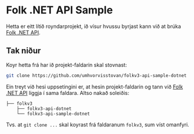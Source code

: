 # Folk .NET API Sample
Hetta er eitt lítið royndarprojekt, ið vísur hvussu byrjast kann við at brúka
[Folk .NET API](https://github.com/umhvorvisstovan/folkv3-api-dotnet).

## Tak niður
Koyr hetta frá har ið projekt-faldarin skal stovnast:
```bash
git clone https://github.com/umhvorvisstovan/folkv3-api-sample-dotnet
```

Ein treyt við hesi uppsetingini er, at hesin projekt-faldarin og tann við
[Folk .NET API](https://github.com/umhvorvisstovan/folkv3-api-dotnet) liggja í sama faldara.
Altso nakað soleiðis:
```
├── folkv3
    ├── folkv3-api-dotnet
    └── folkv3-api-sample-dotnet
```
Tvs. at `git clone ...` skal koyrast frá faldaranum `folkv3`, sum víst omanfyri.

